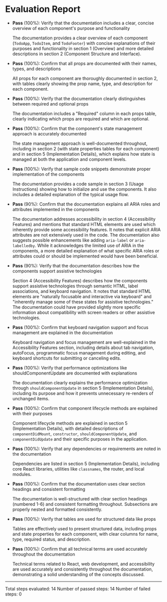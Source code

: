 # Evaluation Report

- **Pass** (100%): Verify that the documentation includes a clear, concise overview of each component's purpose and functionality
  
  The documentation provides a clear overview of each component (`TodoApp`, `TodoItem`, and `TodoFooter`) with concise explanations of their purposes and functionality in section 1 (Overview) and more detailed descriptions in section 2 (Component Structure and Interface).

- **Pass** (100%): Confirm that all props are documented with their names, types, and descriptions
  
  All props for each component are thoroughly documented in section 2, with tables clearly showing the prop name, type, and description for each component.

- **Pass** (100%): Verify that the documentation clearly distinguishes between required and optional props
  
  The documentation includes a "Required" column in each props table, clearly indicating which props are required and which are optional.

- **Pass** (100%): Confirm that the component's state management approach is accurately documented
  
  The state management approach is well-documented throughout, including in section 2 (with state properties tables for each component) and in section 5 (Implementation Details), which explains how state is managed at both the application and component levels.

- **Pass** (100%): Verify that sample code snippets demonstrate proper implementation of the components
  
  The documentation provides a code sample in section 3 (Usage Instructions) showing how to initialize and use the components. It also includes a detailed explanation of the typical usage flow.

- **Pass** (90%): Confirm that the documentation explains all ARIA roles and attributes implemented in the components
  
  The documentation addresses accessibility in section 4 (Accessibility Features) and mentions that standard HTML elements are used which inherently provide some accessibility features. It notes that explicit ARIA attributes are not extensively used in the code. The documentation also suggests possible enhancements like adding `aria-label` or `aria-labelledby`. While it acknowledges the limited use of ARIA in the components, a more detailed explanation of what specific ARIA roles or attributes could or should be implemented would have been beneficial.

- **Pass** (90%): Verify that the documentation describes how the components support assistive technologies
  
  Section 4 (Accessibility Features) describes how the components support assistive technologies through semantic HTML, label associations, and keyboard navigation. It notes that standard HTML elements are "naturally focusable and interactive via keyboard" and "inherently manage some of these states for assistive technologies." The documentation could have provided slightly more specific information about compatibility with screen readers or other assistive technologies.

- **Pass** (100%): Confirm that keyboard navigation support and focus management are explained in the documentation
  
  Keyboard navigation and focus management are well-explained in the Accessibility Features section, including details about tab navigation, autoFocus, programmatic focus management during editing, and keyboard shortcuts for submitting or canceling edits.

- **Pass** (100%): Verify that performance optimizations like shouldComponentUpdate are documented with explanations
  
  The documentation clearly explains the performance optimization through `shouldComponentUpdate` in section 5 (Implementation Details), including its purpose and how it prevents unnecessary re-renders of unchanged items.

- **Pass** (100%): Confirm that component lifecycle methods are explained with their purposes
  
  Component lifecycle methods are explained in section 5 (Implementation Details), with detailed descriptions of `componentDidMount`, `constructor`, `shouldComponentUpdate`, and `componentDidUpdate` and their specific purposes in the application.

- **Pass** (100%): Verify that any dependencies or requirements are noted in the documentation
  
  Dependencies are listed in section 5 (Implementation Details), including core React libraries, utilities like `classnames`, the router, and local modules.

- **Pass** (100%): Confirm that the documentation uses clear section headings and consistent formatting
  
  The documentation is well-structured with clear section headings (numbered 1-6) and consistent formatting throughout. Subsections are properly nested and formatted consistently.

- **Pass** (100%): Verify that tables are used for structured data like props
  
  Tables are effectively used to present structured data, including props and state properties for each component, with clear columns for name, type, required status, and description.

- **Pass** (100%): Confirm that all technical terms are used accurately throughout the documentation
  
  Technical terms related to React, web development, and accessibility are used accurately and consistently throughout the documentation, demonstrating a solid understanding of the concepts discussed.

---

Total steps evaluated: 14
Number of passed steps: 14
Number of failed steps: 0